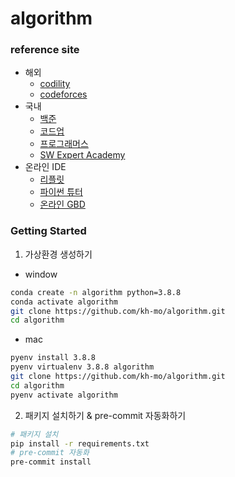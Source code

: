 # algorithm

### reference site
- 해외
    - [codility](https://app.codility.com/programmers/)
    - [codeforces](https://codeforces.com/)
- 국내
    - [백준](https://www.acmicpc.net/)
    - [코드업](https://codeup.kr/)
    - [프로그래머스](https://programmers.co.kr/)
    - [SW Expert Academy](https://swexpertacademy.com/main/main.do)
- 온라인 IDE
    - [리플릿](https://replit.com/)
    - [파이썬 튜터](https://pythontutor.com/)
    - [온라인 GBD](https://www.onlinegdb.com/)
### Getting Started

1. 가상환경 생성하기
- window
```bash
conda create -n algorithm python=3.8.8
conda activate algorithm
git clone https://github.com/kh-mo/algorithm.git
cd algorithm
```

- mac
```bash
pyenv install 3.8.8
pyenv virtualenv 3.8.8 algorithm
git clone https://github.com/kh-mo/algorithm.git
cd algorithm
pyenv activate algorithm
```

2. 패키지 설치하기 & pre-commit 자동화하기
```bash
# 패키지 설치
pip install -r requirements.txt
# pre-commit 자동화
pre-commit install
```